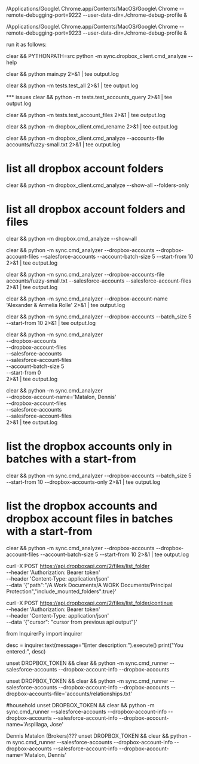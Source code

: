 /Applications/Google\ Chrome.app/Contents/MacOS/Google\ Chrome --remote-debugging-port=9222 --user-data-dir=./chrome-debug-profile &

/Applications/Google\ Chrome.app/Contents/MacOS/Google\ Chrome --remote-debugging-port=9223 --user-data-dir=./chrome-debug-profile &

run it as follows:

clear && PYTHONPATH=src python -m sync.dropbox_client.cmd_analyze --help

clear && python main.py 2>&1 | tee output.log


clear && python -m tests.test_all 2>&1 | tee output.log

*** issues
clear && python -m tests.test_accounts_query 2>&1 | tee output.log

clear && python -m tests.test_account_files 2>&1 | tee output.log

clear && python -m dropbox_client.cmd_rename 2>&1 | tee output.log

clear && python -m dropbox_client.cmd_analyze --accounts-file accounts/fuzzy-small.txt 2>&1 | tee output.log

# list all dropbox account folders
clear && python -m dropbox_client.cmd_analyze --show-all --folders-only

# list all dropbox account folders and files
clear && python -m dropbox.cmd_analyze --show-all 

clear && python -m sync.cmd_analyzer --dropbox-accounts --dropbox-account-files --salesforce-accounts --account-batch-size 5 --start-from 10  2>&1 | tee output.log

clear && python -m sync.cmd_analyzer --dropbox-accounts-file accounts/fuzzy-small.txt --salesforce-accounts --salesforce-account-files 2>&1 | tee output.log

clear && python -m sync.cmd_analyzer --dropbox-account-name 'Alexander & Armelia Rolle' 2>&1 | tee output.log

clear && python -m sync.cmd_analyzer --dropbox-accounts --batch_size 5 --start-from 10 2>&1 | tee output.log

clear && python -m sync.cmd_analyzer \
    --dropbox-accounts \
    --dropbox-account-files \
    --salesforce-accounts \
    --salesforce-account-files \
    --account-batch-size 5 \
    --start-from 0 \
    2>&1 | tee output.log

clear && python -m sync.cmd_analyzer \
    --dropbox-account-name='Matalon, Dennis' \
    --dropbox-account-files \
    --salesforce-accounts \
    --salesforce-account-files \
    2>&1 | tee output.log

# list the dropbox accounts only in batches with a start-from
clear && python -m sync.cmd_analyzer --dropbox-accounts --batch_size 5 --start-from 10 --dropbox-accounts-only 2>&1 | tee output.log

# list the dropbox accounts and dropbox account files in batches with a start-from
clear && python -m sync.cmd_analyzer --dropbox-accounts --dropbox-account-files --account-batch-size 5 --start-from 10  2>&1 | tee output.log

curl -X POST https://api.dropboxapi.com/2/files/list_folder \
  --header 'Authorization: Bearer token' \
  --header 'Content-Type: application/json' \
  --data '{"path":"/A Work Documents/A WORK Documents/Principal Protection","include_mounted_folders":true}'

curl -X POST https://api.dropboxapi.com/2/files/list_folder/continue \
  --header 'Authorization: Bearer token' \
  --header 'Content-Type: application/json' \
  --data '{"cursor": "cursor from previous api output"}'

from InquirerPy import inquirer

desc = inquirer.text(message="Enter description:").execute()
print("You entered:", desc)



unset DROPBOX_TOKEN && clear && python -m sync.cmd_runner  --salesforce-accounts --dropbox-account-info --dropbox-accounts

unset DROPBOX_TOKEN && clear && python -m sync.cmd_runner  --salesforce-accounts --dropbox-account-info --dropbox-accounts --dropbox-accounts-file='accounts/relationships.txt'

#household 
unset DROPBOX_TOKEN && clear && python -m sync.cmd_runner --salesforce-accounts --dropbox-account-info --dropbox-accounts --salesforce-account-info --dropbox-account-name='Aspillaga, Jose'


Dennis Matalon (Brokers)???
unset DROPBOX_TOKEN && clear && python -m sync.cmd_runner --salesforce-accounts --dropbox-account-info --dropbox-accounts --salesforce-account-info --dropbox-account-name='Matalon, Dennis'